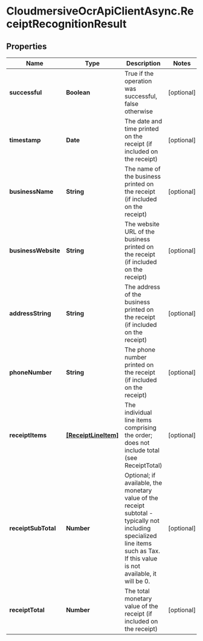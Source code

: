 # CloudmersiveOcrApiClientAsync.ReceiptRecognitionResult

## Properties
Name | Type | Description | Notes
------------ | ------------- | ------------- | -------------
**successful** | **Boolean** | True if the operation was successful, false otherwise | [optional] 
**timestamp** | **Date** | The date and time printed on the receipt (if included on the receipt) | [optional] 
**businessName** | **String** | The name of the business printed on the receipt (if included on the receipt) | [optional] 
**businessWebsite** | **String** | The website URL of the business printed on the receipt (if included on the receipt) | [optional] 
**addressString** | **String** | The address of the business printed on the receipt (if included on the receipt) | [optional] 
**phoneNumber** | **String** | The phone number printed on the receipt (if included on the receipt) | [optional] 
**receiptItems** | [**[ReceiptLineItem]**](ReceiptLineItem.md) | The individual line items comprising the order; does not include total (see ReceiptTotal) | [optional] 
**receiptSubTotal** | **Number** | Optional; if available, the monetary value of the receipt subtotal - typically not including specialized line items such as Tax. If this value is not available, it will be 0. | [optional] 
**receiptTotal** | **Number** | The total monetary value of the receipt (if included on the receipt) | [optional] 


